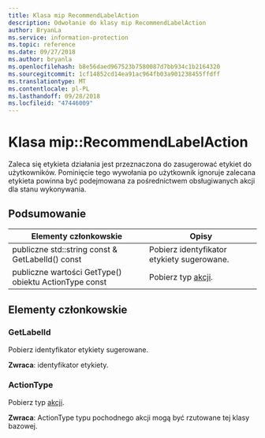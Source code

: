 ```yaml
---
title: Klasa mip RecommendLabelAction
description: Odwołanie do klasy mip RecommendLabelAction
author: BryanLa
ms.service: information-protection
ms.topic: reference
ms.date: 09/27/2018
ms.author: bryanla
ms.openlocfilehash: b8e56daed967523b7580087d7bb934c1b2164320
ms.sourcegitcommit: 1cf14852cd14ea91ac964fb03a901238455ffdff
ms.translationtype: MT
ms.contentlocale: pl-PL
ms.lasthandoff: 09/28/2018
ms.locfileid: "47446009"
---
```

# <a name="class-miprecommendlabelaction"></a>Klasa mip::RecommendLabelAction 
Zaleca się etykieta działania jest przeznaczona do zasugerować etykiet do użytkowników. Pominięcie tego wywołania po użytkownik ignoruje zalecana etykieta powinna być podejmowana za pośrednictwem obsługiwanych akcji dla stanu wykonywania.
  
## <a name="summary"></a>Podsumowanie
 Elementy członkowskie                        | Opisy                                
--------------------------------|---------------------------------------------
 publiczne std::string const & GetLabelId() const  |  Pobierz identyfikator etykiety sugerowane.
 publiczne wartości GetType() obiektu ActionType const  |  Pobierz typ [akcji](class_mip_action.md).
  
## <a name="members"></a>Elementy członkowskie
  
### <a name="getlabelid"></a>GetLabelId
Pobierz identyfikator etykiety sugerowane.

  
**Zwraca**: identyfikator etykiety.
  
### <a name="actiontype"></a>ActionType
Pobierz typ [akcji](class_mip_action.md).

  
**Zwraca**: ActionType typu pochodnego akcji mogą być rzutowane tej klasy bazowej.